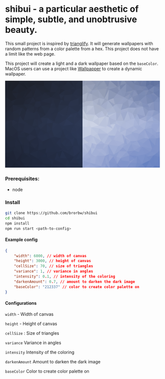 # shibui - a particular aesthetic of simple, subtle, and unobtrusive beauty.

This small project is inspired by [trianglify](https://trianglify.io/). It will generate wallpapers with random patterns from a color palette from a hex.
This project does not have a limit like the web page.

This project will create a light and a dark wallpaper based on the `baseColor`. MacOS users can use a project like [Wallpapper](https://github.com/mczachurski/wallpapper) to create a dynamic wallpaper.

![Side by side, dark and light](./example/Split.png)

### Prerequisites: 
- node

### Install

``` sh 
git clone https://github.com/brorbw/shibui
cd shibui
npm install
npm run start <path-to-config>
```

#### Example config

``` json
{
	"width": 6000, // width of canvas
	"height": 3000, // height of canvas
	"cellSize": 70, // size of triangles
	"variance": 1, // variance in angles
	"intensity": 0.1, // intensity of the coloring
	"darkenAmount": 0.7, // amount to darken the dark image 
	"baseColor": "212337" // color to create color palette on
}
```

#### Configurations


`width` - Width of canvas

`height` - Height of canvas

`cellSize` : Size of triangles

`variance`
Variance in angles

`intensity`
Intensity of the coloring

`darkenAmount`
Amount to darken the dark image

`baseColor`
Color to create color palette on
